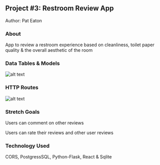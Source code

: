 ## Project #3: Restroom Review App

Author: Pat Eaton

### About

App to review a restroom experience based on cleanliness, toilet paper quality & the overall aesthetic of the room

### Data Tables & Models
![alt text](https://i.imgur.com/Wl5Ola0.png)


### HTTP Routes
![alt text](https://i.imgur.com/5hlDpOj.png)

### Stretch Goals

Users can comment on other reviews

Users can rate their reviews and other user reviews

### Technology Used

CORS, PostgressSQL, Python-Flask, React & Sqlite